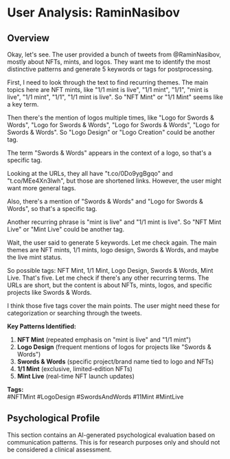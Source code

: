 # User Analysis: RaminNasibov

## Overview

<think>
Okay, let's see. The user provided a bunch of tweets from @RaminNasibov, mostly about NFTs, mints, and logos. They want me to identify the most distinctive patterns and generate 5 keywords or tags for postprocessing.

First, I need to look through the text to find recurring themes. The main topics here are NFT mints, like "1/1 mint is live", "1/1 mint", "1/1", "mint is live", "1/1 mint", "1/1", "1/1 mint is live". So "NFT Mint" or "1/1 Mint" seems like a key term. 

Then there's the mention of logos multiple times, like "Logo for Swords & Words", "Logo for Swords & Words", "Logo for Swords & Words", "Logo for Swords & Words". So "Logo Design" or "Logo Creation" could be another tag. 

The term "Swords & Words" appears in the context of a logo, so that's a specific tag. 

Looking at the URLs, they all have "t.co/0Do9ygBgqo" and "t.co/MEe4Xn3lwh", but those are shortened links. However, the user might want more general tags. 

Also, there's a mention of "Swords & Words" and "Logo for Swords & Words", so that's a specific tag. 

Another recurring phrase is "mint is live" and "1/1 mint is live". So "NFT Mint Live" or "Mint Live" could be another tag. 

Wait, the user said to generate 5 keywords. Let me check again. The main themes are NFT mints, 1/1 mints, logo design, Swords & Words, and maybe the live mint status. 

So possible tags: NFT Mint, 1/1 Mint, Logo Design, Swords & Words, Mint Live. That's five. Let me check if there's any other recurring terms. The URLs are short, but the content is about NFTs, mints, logos, and specific projects like Swords & Words. 

I think those five tags cover the main points. The user might need these for categorization or searching through the tweets.
</think>

**Key Patterns Identified:**  
1. **NFT Mint** (repeated emphasis on "mint is live" and "1/1 mint")  
2. **Logo Design** (frequent mentions of logos for projects like "Swords & Words")  
3. **Swords & Words** (specific project/brand name tied to logo and NFTs)  
4. **1/1 Mint** (exclusive, limited-edition NFTs)  
5. **Mint Live** (real-time NFT launch updates)  

**Tags:**  
#NFTMint #LogoDesign #SwordsAndWords #11Mint #MintLive

## Psychological Profile

This section contains an AI-generated psychological evaluation based on communication patterns. This is for research purposes only and should not be considered a clinical assessment.
